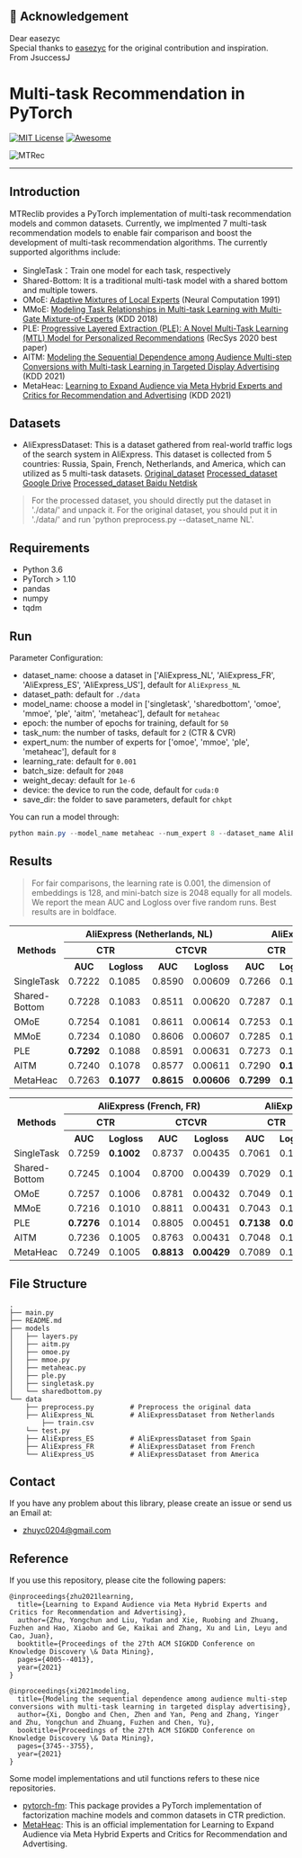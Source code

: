 ## 🙏 Acknowledgement
Dear easezyc
<br>
Special thanks to [easezyc](https://github.com/easezyc) for the original contribution and inspiration.
<br>
From JsuccessJ


# Multi-task Recommendation in PyTorch
[![MIT License](https://img.shields.io/badge/license-MIT-green.svg)](https://opensource.org/licenses/MIT)  [![Awesome](https://awesome.re/badge.svg)](https://awesome.re)

![MTRec](./mtreclib.png)

-------------------------------------------------------------------------------

## Introduction
MTReclib provides a PyTorch implementation of multi-task recommendation models and common datasets. Currently, we implmented 7 multi-task recommendation models to enable fair comparison and boost the development of multi-task recommendation algorithms. The currently supported algorithms include:
* SingleTask：Train one model for each task, respectively
* Shared-Bottom: It is a traditional multi-task model with a shared bottom and multiple towers.
* OMoE: [Adaptive Mixtures of Local Experts](https://ieeexplore.ieee.org/abstract/document/6797059) (Neural Computation 1991)
* MMoE: [Modeling Task Relationships in Multi-task Learning with Multi-Gate Mixture-of-Experts](https://dl.acm.org/doi/pdf/10.1145/3219819.3220007) (KDD 2018)
* PLE: [Progressive Layered Extraction (PLE): A Novel Multi-Task Learning (MTL) Model for Personalized Recommendations](https://dl.acm.org/doi/pdf/10.1145/3383313.3412236?casa_token=8fchWD8CHc0AAAAA:2cyP8EwkhIUlSFPRpfCGHahTddki0OEjDxfbUFMkXY5fU0FNtkvRzmYloJtLowFmL1en88FRFY4Q) (RecSys 2020 best paper)
* AITM: [Modeling the Sequential Dependence among Audience Multi-step Conversions with Multi-task Learning in Targeted Display Advertising](https://dl.acm.org/doi/pdf/10.1145/3447548.3467071?casa_token=5YtVOYjJClUAAAAA:eVczwdynmE9dwoyElCG4da9fC5gsRiyX6zKt0_mIJF1K8NkU-SlNkGmpAu0c0EHbM3hBUe3zZc-o) (KDD 2021)
* MetaHeac: [Learning to Expand Audience via Meta Hybrid Experts and Critics for Recommendation and Advertising](https://easezyc.github.io/data/kdd21_metaheac.pdf) (KDD 2021)

## Datasets
* AliExpressDataset: This is a dataset gathered from real-world traffic logs of the search system in AliExpress. This dataset is collected from 5 countries: Russia, Spain, French, Netherlands, and America, which can utilized as 5 multi-task datasets. [Original_dataset](https://tianchi.aliyun.com/dataset/dataDetail?dataId=74690) [Processed_dataset Google Drive](https://drive.google.com/drive/folders/1F0TqvMJvv-2pIeOKUw9deEtUxyYqXK6Y?usp=sharing) [Processed_dataset Baidu Netdisk](https://pan.baidu.com/s/1AfXoJSshjW-PILXZ6O19FA?pwd=4u0r)

> For the processed dataset, you should directly put the dataset in './data/' and unpack it. For the original dataset, you should put it in './data/' and run 'python preprocess.py --dataset_name NL'.

## Requirements
* Python 3.6
* PyTorch > 1.10
* pandas
* numpy
* tqdm


## Run

Parameter Configuration:

- dataset_name: choose a dataset in ['AliExpress_NL', 'AliExpress_FR', 'AliExpress_ES', 'AliExpress_US'], default for `AliExpress_NL`
- dataset_path: default for `./data`
- model_name: choose a model in ['singletask', 'sharedbottom', 'omoe', 'mmoe', 'ple', 'aitm', 'metaheac'], default for `metaheac`
- epoch: the number of epochs for training, default for `50`
- task_num: the number of tasks, default for `2` (CTR & CVR)
- expert_num: the number of experts for ['omoe', 'mmoe', 'ple', 'metaheac'], default for `8`
- learning_rate: default for `0.001`
- batch_size: default for `2048`
- weight_decay: default for `1e-6`
- device: the device to run the code, default for `cuda:0`
- save_dir: the folder to save parameters, default for `chkpt`

You can run a model through:

```powershell
python main.py --model_name metaheac --num_expert 8 --dataset_name AliExpress_NL
```

## Results
> For fair comparisons, the learning rate is 0.001, the dimension of embeddings is 128, and mini-batch size is 2048 equally for all models. We report the mean AUC and Logloss over five random runs. Best results are in boldface.

<table>
	<head >
		<tr>
      <th rowspan="3"; center>Methods</th>
			<th colspan="4"><center>AliExpress (Netherlands, NL)</center></th>
			<th colspan="4"><center>AliExpress (Spain, ES)</center></th>
		</tr>
		<tr >
			<th colspan="2"><center>CTR</center></th>
      <th colspan="2"><center>CTCVR</center></th>
	  <th colspan="2"><center>CTR</center></th>
      <th colspan="2"><center>CTCVR</center></th>
		</tr>
		<tr>
			<th >AUC</th>
			<th >Logloss</th>
			<th >AUC</th>
      <th >Logloss</th>
	  <th >AUC</th>
			<th >Logloss</th>
			<th >AUC</th>
      <th >Logloss</th>
		</tr>
	</head>
	<body>
		<tr>
			<td>SingleTask</td>
			<td>0.7222 </td>
			<td>0.1085</td>
			<td>0.8590</td>
      <td>0.00609</td>
	  <td>0.7266</td>
			<td>0.1207</td>
			<td>0.8855</td>
      <td>0.00456</td>
		</tr>
    <tr>
			<td>Shared-Bottom</td>
			<td>0.7228</td>
			<td>0.1083</td>
			<td>0.8511</td>
      <td>0.00620</td>
	  <td>0.7287</td>
			<td>0.1204</td>
			<td>0.8866</td>
      <td>0.00452</td>
		</tr>
    <tr>
			<td>OMoE</td>
			<td>0.7254</td>
			<td>0.1081</td>
			<td>0.8611</td>
      <td>0.00614</td>
	  <td>0.7253</td>
			<td>0.1209</td>
			<td>0.8859</td>
      <td>0.00452</td>
		</tr>
    <tr>
			<td>MMoE</td>
			<td>0.7234</td>
			<td>0.1080</td>
			<td>0.8606</td>
      <td>0.00607</td>
	  <td>0.7285</td>
			<td>0.1205</td>
			<td>0.8898</td>
      <td><strong>0.00450</strong></td>
		</tr>
    <tr>
			<td>PLE</td>
			<td><strong>0.7292</strong></td>
			<td>0.1088</td>
			<td>0.8591</td>
      <td>0.00631</td>
			<td>0.7273</td>
			<td>0.1223</td>
			<td><strong>0.8913</strong></td>
      <td>0.00461</td>
		</tr>
    <tr>
			<td>AITM</td>
			<td>0.7240</td>
			<td>0.1078</td>
			<td>0.8577</td>
      <td>0.00611</td>
	  <td>0.7290</td>
			<td><strong>0.1203</strong></td>
			<td>0.8885</td>
      <td>0.00451</td>
		</tr>
    <tr>
			<td>MetaHeac</td>
			<td>0.7263</td>
			<td><strong>0.1077</strong></td>
			<td><strong>0.8615</strong></td>
      <td><strong>0.00606</strong></td>
	  <td><strong>0.7299</strong></td>
			<td><strong>0.1203</strong></td>
			<td>0.8883</td>
      <td><strong>0.00450</strong></td>
		</tr>
	</body>
</table>

<table>
	<head >
		<tr>
      <th rowspan="3"; center>Methods</th>
			<th colspan="4"><center>AliExpress (French, FR)</center></th>
			<th colspan="4"><center>AliExpress (America, US)</center></th>
		</tr>
		<tr >
			<th colspan="2"><center>CTR</center></th>
      <th colspan="2"><center>CTCVR</center></th>
	  <th colspan="2"><center>CTR</center></th>
      <th colspan="2"><center>CTCVR</center></th>
		</tr>
		<tr>
			<th >AUC</th>
			<th >Logloss</th>
			<th >AUC</th>
      <th >Logloss</th>
	  <th >AUC</th>
			<th >Logloss</th>
			<th >AUC</th>
      <th >Logloss</th>
		</tr>
	</head>
	<body>
		<tr>
			<td>SingleTask</td>
			<td>0.7259</td>
			<td><strong>0.1002</strong></td>
			<td>0.8737</td>
      <td>0.00435</td>
	  <td>0.7061</td>
			<td>0.1004</td>
			<td>0.8637</td>
      <td>0.00381</td>
		</tr>
    <tr>
			<td>Shared-Bottom</td>
			<td>0.7245</td>
			<td>0.1004</td>
			<td>0.8700</td>
      <td>0.00439</td>
	  <td>0.7029</td>
			<td>0.1008</td>
			<td>0.8698</td>
      <td>0.00381</td>
		</tr>
    <tr>
			<td>OMoE</td>
			<td>0.7257</td>
			<td>0.1006</td>
			<td>0.8781</td>
      <td>0.00432</td>
	  <td>0.7049</td>
			<td>0.1007</td>
			<td>0.8701</td>
      <td>0.00381</td>
		</tr>
    <tr>
			<td>MMoE</td>
			<td>0.7216</td>
			<td>0.1010</td>
			<td>0.8811</td>
      <td>0.00431</td>
	  <td>0.7043</td>
			<td>0.1006</td>
			<td><strong>0.8758</strong></td>
      <td><strong>0.00377</strong></td>
		</tr>
    <tr>
			<td>PLE</td>
			<td><strong>0.7276</strong></td>
			<td>0.1014</td>
			<td>0.8805</td>
      <td>0.00451</td>
			<td><strong>0.7138</strong></td>
			<td><strong>0.0992</strong></td>
			<td>0.8675</td>
      <td>0.00403</td>
		</tr>
    <tr>
			<td>AITM</td>
			<td>0.7236</td>
			<td>0.1005</td>
			<td>0.8763</td>
      <td>0.00431</td>
	  <td>0.7048</td>
			<td>0.1004</td>
			<td>0.8730</td>
      <td><strong>0.00377</strong></td>
		</tr>
    <tr>
			<td>MetaHeac</td>
			<td>0.7249</td>
			<td>0.1005</td>
			<td><strong>0.8813</strong></td>
      <td><strong>0.00429</strong></td>
	  <td>0.7089</td>
			<td>0.1001</td>
			<td>0.8743</td>
      <td>0.00378</td>
		</tr>
	</body>
</table>

## File Structure

```
.
├── main.py
├── README.md
├── models
│   ├── layers.py
│   ├── aitm.py
│   ├── omoe.py
│   ├── mmoe.py
│   ├── metaheac.py
│   ├── ple.py
│   ├── singletask.py
│   └── sharedbottom.py
└── data
    ├── preprocess.py         # Preprocess the original data
    ├── AliExpress_NL         # AliExpressDataset from Netherlands
    	├── train.csv
	└── test.py
    ├── AliExpress_ES         # AliExpressDataset from Spain
    ├── AliExpress_FR         # AliExpressDataset from French
    └── AliExpress_US         # AliExpressDataset from America
```



## Contact
If you have any problem about this library, please create an issue or send us an Email at:
* zhuyc0204@gmail.com


## Reference
If you use this repository, please cite the following papers:

```
@inproceedings{zhu2021learning,
  title={Learning to Expand Audience via Meta Hybrid Experts and Critics for Recommendation and Advertising},
  author={Zhu, Yongchun and Liu, Yudan and Xie, Ruobing and Zhuang, Fuzhen and Hao, Xiaobo and Ge, Kaikai and Zhang, Xu and Lin, Leyu and Cao, Juan},
  booktitle={Proceedings of the 27th ACM SIGKDD Conference on Knowledge Discovery \& Data Mining},
  pages={4005--4013},
  year={2021}
}
```

```
@inproceedings{xi2021modeling,
  title={Modeling the sequential dependence among audience multi-step conversions with multi-task learning in targeted display advertising},
  author={Xi, Dongbo and Chen, Zhen and Yan, Peng and Zhang, Yinger and Zhu, Yongchun and Zhuang, Fuzhen and Chen, Yu},
  booktitle={Proceedings of the 27th ACM SIGKDD Conference on Knowledge Discovery \& Data Mining},
  pages={3745--3755},
  year={2021}
}
```

Some model implementations and util functions refers to these nice repositories.

- [pytorch-fm](https://github.com/rixwew/pytorch-fm): This package provides a PyTorch implementation of factorization machine models and common datasets in CTR prediction. 
- [MetaHeac](https://github.com/easezyc/MetaHeac): This is an official implementation for Learning to Expand Audience via Meta Hybrid Experts and Critics for Recommendation and Advertising.
